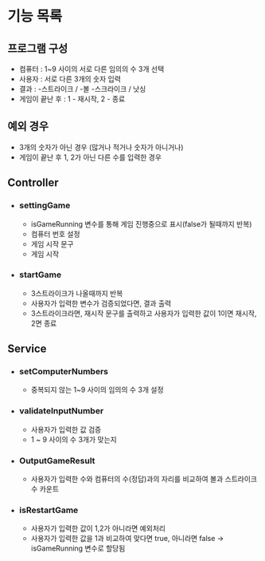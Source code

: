 # 기능 목록

## 프로그램 구성
- 컴퓨터 : 1~9 사이의 서로 다른 임의의 수 3개 선택
- 사용자 : 서로 다른 3개의 숫자 입력
- 결과 : -스트라이크 / -볼 -스크라이크 / 낫싱
- 게임이 끝난 후 : 1 - 재시작, 2 - 종료

## 예외 경우
- 3개의 숫자가 아닌 경우 (많거나 적거나 숫자가 아니거나)
- 게임이 끝난 후 1, 2가 아닌 다른 수를 입력한 경우

## Controller
- ### settingGame
  - isGameRunning 변수를 통해 게임 진행중으로 표시(false가 될때까지 반복)
  - 컴퓨터 번호 설정
  - 게임 시작 문구
  - 게임 시작
- ### startGame
  - 3스트라이크가 나올때까지 반복
  - 사용자가 입력한 변수가 검증되었다면, 결과 출력
  - 3스트라이크라면, 재시작 문구를 출력하고 사용자가 입력한 값이 1이면 재시작, 2면 종료

## Service
- ### setComputerNumbers
  - 중복되지 않는 1~9 사이의 임의의 수 3개 설정
- ### validateInputNumber
  - 사용자가 입력한 값 검증
  - 1 ~ 9 사이의 수 3개가 맞는지
- ### OutputGameResult
  - 사용자가 입력한 수와 컴퓨터의 수(정답)과의 자리를 비교하여 볼과 스트라이크 수 카운트
- ### isRestartGame
  - 사용자가 입력한 값이 1,2가 아니라면 예외처리
  - 사용자가 입력한 값을 1과 비교하여 맞다면 true, 아니라면 false -> isGameRunning 변수로 할당됨